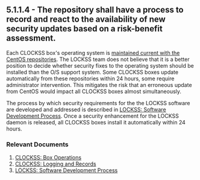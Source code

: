 ## 5.1.1.4 - The repository shall have a process to record and react to the availability of new security updates based on a risk-benefit assessment.

Each CLOCKSS box's operating system is [maintained current with the
CentOS repositories](CLOCKSS:_Box_Operations "wikilink"). The LOCKSS
team does not believe that it is a better position to decide whether
security fixes to the operating system should be installed than the O/S
support system. Some CLOCKSS boxes update automatically from these
repositories within 24 hours, some require administrator intervention.
This mitigates the risk that an erroneous update from CentOS would
impact all CLOCKSS boxes almost simultaneously.

The process by which security requirements for the the LOCKSS software
are developed and addressed is described in [LOCKSS: Software
Development Process](LOCKSS:_Software_Development_Process "wikilink").
Once a security enhancement for the LOCKSS daemon is released, all
CLOCKSS boxes install it automatically within 24 hours.

### Relevant Documents

1.  [CLOCKSS: Box Operations](CLOCKSS:_Box_Operations "wikilink")
2.  [CLOCKSS: Logging and
    Records](CLOCKSS:_Logging_and_Records "wikilink")
3.  [LOCKSS: Software Development
    Process](LOCKSS:_Software_Development_Process "wikilink")